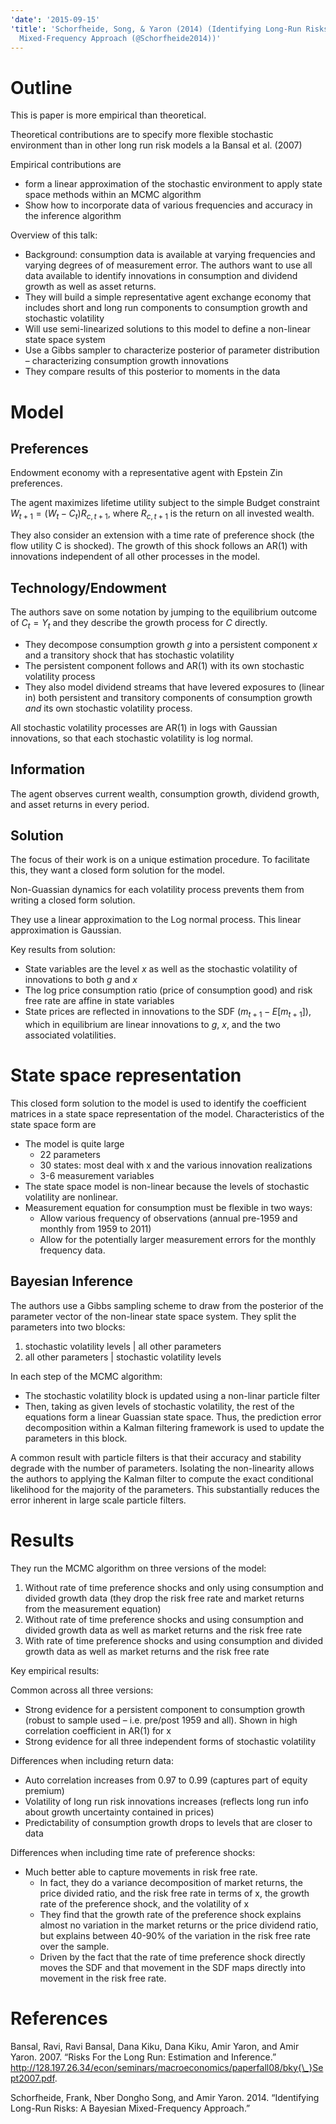 ```yaml
---
'date': '2015-09-15'
'title': 'Schorfheide, Song, & Yaron (2014) (Identifying Long-Run Risks: A Bayesian
  Mixed-Frequency Approach (@Schorfheide2014))'
---
```


<h1 id="outline">Outline</h1>
<p>This is paper is more empirical than theoretical.</p>
<p>Theoretical contributions are to specify more flexible stochastic environment than in other long run risk models a la <span class="citation" data-cites="Bansal2007">Bansal et al. (2007)</span></p>
<p>Empirical contributions are</p>
<ul>
<li>form a linear approximation of the stochastic environment to apply state space methods within an MCMC algorithm</li>
<li>Show how to incorporate data of various frequencies and accuracy in the inference algorithm</li>
</ul>
<p>Overview of this talk:</p>
<ul>
<li>Background: consumption data is available at varying frequencies and varying degrees of of measurement error. The authors want to use all data available to identify innovations in consumption and dividend growth as well as asset returns.</li>
<li>They will build a simple representative agent exchange economy that includes short and long run components to consumption growth and stochastic volatility</li>
<li>Will use semi-linearized solutions to this model to define a non-linear state space system</li>
<li>Use a Gibbs sampler to characterize posterior of parameter distribution – characterizing consumption growth innovations</li>
<li>They compare results of this posterior to moments in the data</li>
</ul>
<h1 id="model">Model</h1>
<h2 id="preferences">Preferences</h2>
<p>Endowment economy with a representative agent with Epstein Zin preferences.</p>
<p>The agent maximizes lifetime utility subject to the simple Budget constraint <span class="math inline"><em>W</em><sub><em>t</em> + 1</sub> = (<em>W</em><sub><em>t</em></sub> − <em>C</em><sub><em>t</em></sub>)<em>R</em><sub><em>c</em>, <em>t</em> + 1</sub></span>, where <span class="math inline"><em>R</em><sub><em>c</em>, <em>t</em> + 1</sub></span> is the return on all invested wealth.</p>
<p>They also consider an extension with a time rate of preference shock (the flow utility C is shocked). The growth of this shock follows an AR(1) with innovations independent of all other processes in the model.</p>
<h2 id="technologyendowment">Technology/Endowment</h2>
<p>The authors save on some notation by jumping to the equilibrium outcome of <span class="math inline"><em>C</em><sub><em>t</em></sub> = <em>Y</em><sub><em>t</em></sub></span> and they describe the growth process for <span class="math inline"><em>C</em></span> directly.</p>
<ul>
<li>They decompose consumption growth <span class="math inline"><em>g</em></span> into a persistent component <span class="math inline"><em>x</em></span> and a transitory shock that has stochastic volatility</li>
<li>The persistent component follows and AR(1) with its own stochastic volatility process</li>
<li>They also model dividend streams that have levered exposures to (linear in) both persistent and transitory components of consumption growth <em>and</em> its own stochastic volatility process.</li>
</ul>
<p>All stochastic volatility processes are AR(1) in logs with Gaussian innovations, so that each stochastic volatility is log normal.</p>
<h2 id="information">Information</h2>
<p>The agent observes current wealth, consumption growth, dividend growth, and asset returns in every period.</p>
<h2 id="solution">Solution</h2>
<p>The focus of their work is on a unique estimation procedure. To facilitate this, they want a closed form solution for the model.</p>
<p>Non-Guassian dynamics for each volatility process prevents them from writing a closed form solution.</p>
<p>They use a linear approximation to the Log normal process. This linear approximation is Gaussian.</p>
<p>Key results from solution:</p>
<ul>
<li>State variables are the level <span class="math inline"><em>x</em></span> as well as the stochastic volatility of innovations to both <span class="math inline"><em>g</em></span> and <span class="math inline"><em>x</em></span></li>
<li>The log price consumption ratio (price of consumption good) and risk free rate are affine in state variables</li>
<li>State prices are reflected in innovations to the SDF (<span class="math inline"><em>m</em><sub><em>t</em> + 1</sub> − <em>E</em>[<em>m</em><sub><em>t</em> + 1</sub>]</span>), which in equilibrium are linear innovations to <span class="math inline"><em>g</em></span>, <span class="math inline"><em>x</em></span>, and the two associated volatilities.</li>
</ul>
<h1 id="state-space-representation">State space representation</h1>
<p>This closed form solution to the model is used to identify the coefficient matrices in a state space representation of the model. Characteristics of the state space form are</p>
<ul>
<li>The model is quite large
<ul>
<li>22 parameters</li>
<li>30 states: most deal with x and the various innovation realizations</li>
<li>3-6 measurement variables</li>
</ul></li>
<li>The state space model is non-linear because the levels of stochastic volatility are nonlinear.</li>
<li>Measurement equation for consumption must be flexible in two ways:
<ul>
<li>Allow various frequency of observations (annual pre-1959 and monthly from 1959 to 2011)</li>
<li>Allow for the potentially larger measurement errors for the monthly frequency data.</li>
</ul></li>
</ul>
<h2 id="bayesian-inference">Bayesian Inference</h2>
<p>The authors use a Gibbs sampling scheme to draw from the posterior of the parameter vector of the non-linear state space system. They split the parameters into two blocks:</p>
<ol type="1">
<li>stochastic volatility levels | all other parameters</li>
<li>all other parameters | stochastic volatility levels</li>
</ol>
<p>In each step of the MCMC algorithm:</p>
<ul>
<li>The stochastic volatility block is updated using a non-linar particle filter</li>
<li>Then, taking as given levels of stochastic volatility, the rest of the equations form a linear Guassian state space. Thus, the prediction error decomposition within a Kalman filtering framework is used to update the parameters in this block.</li>
</ul>
<p>A common result with particle filters is that their accuracy and stability degrade with the number of parameters. Isolating the non-linearity allows the authors to applying the Kalman filter to compute the exact conditional likelihood for the majority of the parameters. This substantially reduces the error inherent in large scale particle filters.</p>
<h1 id="results">Results</h1>
<p>They run the MCMC algorithm on three versions of the model:</p>
<ol type="1">
<li>Without rate of time preference shocks and only using consumption and divided growth data (they drop the risk free rate and market returns from the measurement equation)</li>
<li>Without rate of time preference shocks and using consumption and divided growth data as well as market returns and the risk free rate</li>
<li>With rate of time preference shocks and using consumption and divided growth data as well as market returns and the risk free rate</li>
</ol>
<p>Key empirical results:</p>
<p>Common across all three versions:</p>
<ul>
<li>Strong evidence for a persistent component to consumption growth (robust to sample used – i.e. pre/post 1959 and all). Shown in high correlation coefficient in AR(1) for x</li>
<li>Strong evidence for all three independent forms of stochastic volatility</li>
</ul>
<p>Differences when including return data:</p>
<ul>
<li>Auto correlation increases from 0.97 to 0.99 (captures part of equity premium)</li>
<li>Volatility of long run risk innovations increases (reflects long run info about growth uncertainty contained in prices)</li>
<li>Predictability of consumption growth drops to levels that are closer to data</li>
</ul>
<p>Differences when including time rate of preference shocks:</p>
<ul>
<li>Much better able to capture movements in risk free rate.
<ul>
<li>In fact, they do a variance decomposition of market returns, the price divided ratio, and the risk free rate in terms of x, the growth rate of the preference shock, and the volatility of x</li>
<li>They find that the growth rate of the preference shock explains almost no variation in the market returns or the price dividend ratio, but explains between 40-90% of the variation in the risk free rate over the sample.</li>
<li>Driven by the fact that the rate of time preference shock directly moves the SDF and that movement in the SDF maps directly into movement in the risk free rate.</li>
</ul></li>
</ul>
<h1 id="references" class="unnumbered">References</h1>
<div id="refs" class="references">
<div id="ref-Bansal2007">
<p>Bansal, Ravi, Ravi Bansal, Dana Kiku, Dana Kiku, Amir Yaron, and Amir Yaron. 2007. “Risks For the Long Run: Estimation and Inference.” <a href="http://128.197.26.34/econ/seminars/macroeconomics/paperfall08/bky{\_}Sept2007.pdf" class="uri">http://128.197.26.34/econ/seminars/macroeconomics/paperfall08/bky{\_}Sept2007.pdf</a>.</p>
</div>
<div id="ref-Schorfheide2014">
<p>Schorfheide, Frank, Nber Dongho Song, and Amir Yaron. 2014. “Identifying Long-Run Risks: A Bayesian Mixed-Frequency Approach.”</p>
</div>
</div>

